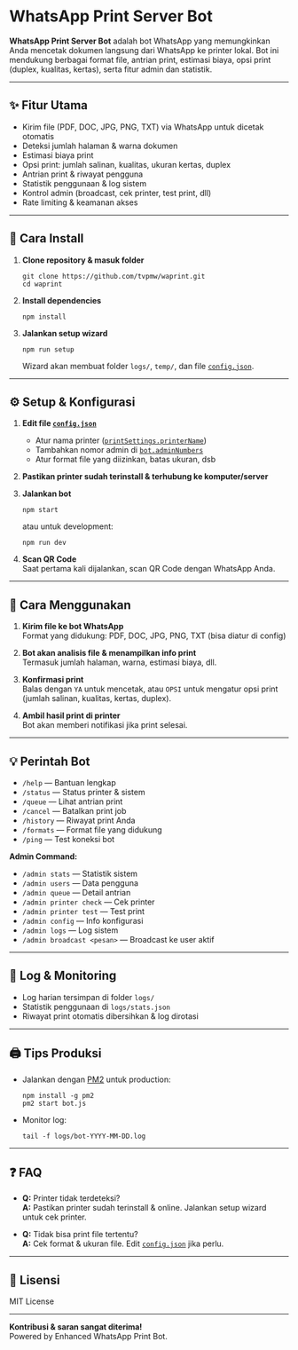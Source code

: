 # WhatsApp Print Server Bot

**WhatsApp Print Server Bot** adalah bot WhatsApp yang memungkinkan Anda mencetak dokumen langsung dari WhatsApp ke printer lokal. Bot ini mendukung berbagai format file, antrian print, estimasi biaya, opsi print (duplex, kualitas, kertas), serta fitur admin dan statistik.

---

## ✨ Fitur Utama

- Kirim file (PDF, DOC, JPG, PNG, TXT) via WhatsApp untuk dicetak otomatis
- Deteksi jumlah halaman & warna dokumen
- Estimasi biaya print
- Opsi print: jumlah salinan, kualitas, ukuran kertas, duplex
- Antrian print & riwayat pengguna
- Statistik penggunaan & log sistem
- Kontrol admin (broadcast, cek printer, test print, dll)
- Rate limiting & keamanan akses

---

## 🚀 Cara Install

1. **Clone repository & masuk folder**
   ```
   git clone https://github.com/tvpmw/waprint.git
   cd waprint
   ```

2. **Install dependencies**
   ```
   npm install
   ```

3. **Jalankan setup wizard**
   ```
   npm run setup
   ```
   Wizard akan membuat folder `logs/`, `temp/`, dan file [`config.json`](waprint/bot.js ).

---

## ⚙️ Setup & Konfigurasi

1. **Edit file [`config.json`](waprint/bot.js )**  
   - Atur nama printer ([`printSettings.printerName`](waprint/bot.js ))
   - Tambahkan nomor admin di [`bot.adminNumbers`](waprint/bot.js )
   - Atur format file yang diizinkan, batas ukuran, dsb

2. **Pastikan printer sudah terinstall & terhubung ke komputer/server**

3. **Jalankan bot**
   ```
   npm start
   ```
   atau untuk development:
   ```
   npm run dev
   ```

4. **Scan QR Code**  
   Saat pertama kali dijalankan, scan QR Code dengan WhatsApp Anda.

---

## 📱 Cara Menggunakan

1. **Kirim file ke bot WhatsApp**  
   Format yang didukung: PDF, DOC, JPG, PNG, TXT (bisa diatur di config)

2. **Bot akan analisis file & menampilkan info print**  
   Termasuk jumlah halaman, warna, estimasi biaya, dll.

3. **Konfirmasi print**  
   Balas dengan `YA` untuk mencetak, atau `OPSI` untuk mengatur opsi print (jumlah salinan, kualitas, kertas, duplex).

4. **Ambil hasil print di printer**  
   Bot akan memberi notifikasi jika print selesai.

---

## 💡 Perintah Bot

- `/help` — Bantuan lengkap
- `/status` — Status printer & sistem
- `/queue` — Lihat antrian print
- `/cancel` — Batalkan print job
- `/history` — Riwayat print Anda
- `/formats` — Format file yang didukung
- `/ping` — Test koneksi bot

**Admin Command:**
- `/admin stats` — Statistik sistem
- `/admin users` — Data pengguna
- `/admin queue` — Detail antrian
- `/admin printer check` — Cek printer
- `/admin printer test` — Test print
- `/admin config` — Info konfigurasi
- `/admin logs` — Log sistem
- `/admin broadcast <pesan>` — Broadcast ke user aktif

---

## 📝 Log & Monitoring

- Log harian tersimpan di folder `logs/`
- Statistik penggunaan di `logs/stats.json`
- Riwayat print otomatis dibersihkan & log dirotasi

---

## 🖨️ Tips Produksi

- Jalankan dengan [PM2](https://pm2.keymetrics.io/) untuk production:
  ```
  npm install -g pm2
  pm2 start bot.js
  ```
- Monitor log:
  ```
  tail -f logs/bot-YYYY-MM-DD.log
  ```

---

## ❓ FAQ

- **Q:** Printer tidak terdeteksi?  
  **A:** Pastikan printer sudah terinstall & online. Jalankan setup wizard untuk cek printer.

- **Q:** Tidak bisa print file tertentu?  
  **A:** Cek format & ukuran file. Edit [`config.json`](waprint/bot.js ) jika perlu.

---

## 📄 Lisensi

MIT License

---

**Kontribusi & saran sangat diterima!**  
Powered by Enhanced WhatsApp Print Bot.